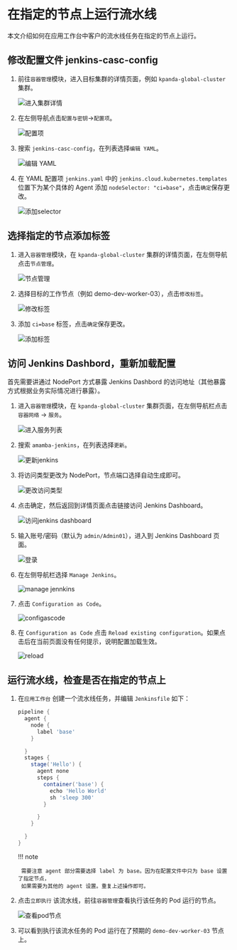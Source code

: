 # 在指定的节点上运行流水线

本文介绍如何在应用工作台中客户的流水线任务在指定的节点上运行。

## 修改配置文件 jenkins-casc-config

1. 前往`容器管理`模块，进入目标集群的详情页面，例如 `kpanda-global-cluster` 集群。

    ![进入集群详情](https://docs.daocloud.io/daocloud-docs-images/docs/amamba/images/pipeline-node01.png)

2. 在左侧导航点击`配置与密钥`->`配置项`。

    ![配置项](https://docs.daocloud.io/daocloud-docs-images/docs/amamba/images/pipeline-node02.png)

3. 搜索 `jenkins-casc-config`，在列表选择`编辑 YAML`。

    ![编辑 YAML](https://docs.daocloud.io/daocloud-docs-images/docs/amamba/images/pipeline-node03.png)

4. 在 YAML 配置项 `jenkins.yaml` 中的 `jenkins.cloud.kubernetes.templates` 位置下为某个具体的
   Agent 添加 `nodeSelector: "ci=base"`，点击`确定`保存更改。

    ![添加selector](https://docs.daocloud.io/daocloud-docs-images/docs/amamba/images/pipeline-node04.png)

## 选择指定的节点添加标签

1. 进入`容器管理`模块，在 `kpanda-global-cluster` 集群的详情页面，在左侧导航点击`节点管理`。

    ![节点管理](https://docs.daocloud.io/daocloud-docs-images/docs/amamba/images/pipeline-node05.png)

2. 选择目标的工作节点（例如 demo-dev-worker-03），点击`修改标签`。

    ![修改标签](https://docs.daocloud.io/daocloud-docs-images/docs/amamba/images/pipeline-node06.png)

3. 添加 `ci=base` 标签，点击`确定`保存更改。

    ![添加标签](https://docs.daocloud.io/daocloud-docs-images/docs/amamba/images/pipeline-node07.png)

## 访问 Jenkins Dashbord，重新加载配置

首先需要讲通过 NodePort 方式暴露 Jenkins Dashbord 的访问地址（其他暴露方式根据业务实际情况进行暴露）。

1. 进入`容器管理`模块，在 `kpanda-global-cluster` 集群页面，在左侧导航栏点击`容器网络` -> `服务`。

    ![进入服务列表](https://docs.daocloud.io/daocloud-docs-images/docs/amamba/images/pipeline-node08.png)

2. 搜索 `amamba-jenkins`，在列表选择`更新`。

    ![更新jenkins](https://docs.daocloud.io/daocloud-docs-images/docs/amamba/images/pipeline-node09.png)

3. 将访问类型更改为 NodePort，节点端口选择自动生成即可。

    ![更改访问类型](https://docs.daocloud.io/daocloud-docs-images/docs/amamba/images/pipeline-node10.png)

4. 点击确定，然后返回到详情页面点击链接访问 Jenkins Dashboard。

    ![访问jenkins dashboard](https://docs.daocloud.io/daocloud-docs-images/docs/amamba/images/pipeline-node11.png)

5. 输入账号/密码（默认为 `admin/Admin01`），进入到 Jenkins Dashboard 页面。

    ![登录](https://docs.daocloud.io/daocloud-docs-images/docs/amamba/images/pipeline-node12.png)

6. 在左侧导航栏选择 `Manage Jenkins`。

    ![manage jennkins](https://docs.daocloud.io/daocloud-docs-images/docs/amamba/images/pipeline-node13.png)

7. 点击 `Configuration as Code`。

    ![configascode](https://docs.daocloud.io/daocloud-docs-images/docs/amamba/images/pipeline-node14.png)

8. 在 `Configuration as Code` 点击 `Reload existing configuration`。如果点击后在当前页面没有任何提示，说明配置加载生效。

    ![reload](https://docs.daocloud.io/daocloud-docs-images/docs/amamba/images/pipeline-node15.png)

## 运行流水线，检查是否在指定的节点上

1. 在`应用工作台` 创建一个流水线任务，并编辑 `Jenkinsfile` 如下：

    ```groovy        
    pipeline {
      agent {
        node {
          label 'base'
        }

      }
      stages {
        stage('Hello') {
          agent none
          steps {
            container('base') {
              echo 'Hello World'
              sh 'sleep 300'
            }

          }
        }

      }
    }
    ```

    !!! note

        需要注意 agent 部分需要选择 label 为 base。因为在配置文件中只为 base 设置了指定节点，
        如果需要为其他的 agent 设置。重复上述操作即可。

2. 点击`立即执行` 该流水线，前往`容器管理`查看执行该任务的 Pod 运行的节点。

    ![查看pod节点](https://docs.daocloud.io/daocloud-docs-images/docs/amamba/images/pipeline-node16.png)

3. 可以看到执行该流水任务的 Pod 运行在了预期的 `demo-dev-worker-03` 节点上。
